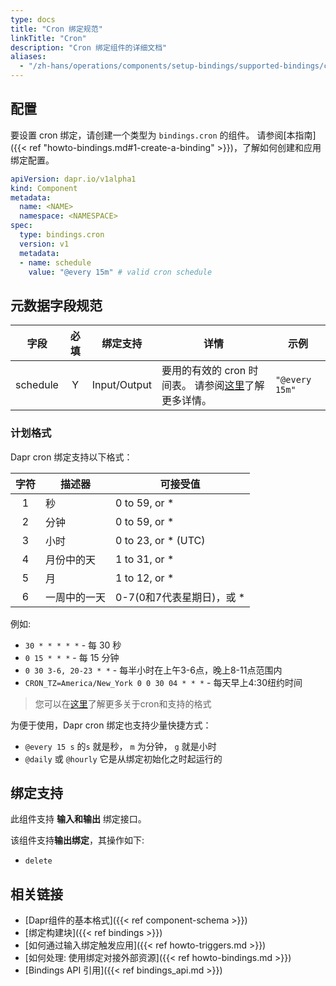 ```yaml
---
type: docs
title: "Cron 绑定规范"
linkTitle: "Cron"
description: "Cron 绑定组件的详细文档"
aliases:
  - "/zh-hans/operations/components/setup-bindings/supported-bindings/cron/"
---
```


## 配置

要设置 cron 绑定，请创建一个类型为 `bindings.cron` 的组件。 请参阅[本指南]({{< ref "howto-bindings.md#1-create-a-binding" >}})，了解如何创建和应用绑定配置。


```yaml
apiVersion: dapr.io/v1alpha1
kind: Component
metadata:
  name: <NAME>
  namespace: <NAMESPACE>
spec:
  type: bindings.cron
  version: v1
  metadata:
  - name: schedule
    value: "@every 15m" # valid cron schedule  
```

## 元数据字段规范

| 字段       | 必填 | 绑定支持         | 详情                                                | 示例             |
| -------- |:--:| ------------ | ------------------------------------------------- | -------------- |
| schedule | Y  | Input/Output | 要用的有效的 cron 时间表。 请参阅[这里](#schedule-format)了解更多详情。 | `"@every 15m"` |

### 计划格式

Dapr cron 绑定支持以下格式：

| 字符 | 描述器    | 可接受值                |
|:--:| ------ | ------------------- |
| 1  | 秒      | 0 to 59, or *       |
| 2  | 分钟     | 0 to 59, or *       |
| 3  | 小时     | 0 to 23, or * (UTC) |
| 4  | 月份中的天  | 1 to 31, or *       |
| 5  | 月      | 1 to 12, or *       |
| 6  | 一周中的一天 | 0-7(0和7代表星期日)，或 *   |

例如:

* `30 * * * * *` - 每 30 秒
* `0 15 * * *` - 每 15 分钟
* `0 30 3-6, 20-23 * *` - 每半小时在上午3-6点，晚上8-11点范围内
* `CRON_TZ=America/New_York 0 0 30 04 * * *` - 每天早上4:30纽约时间

> 您可以在[这里](https://en.wikipedia.org/wiki/Cron)了解更多关于cron和支持的格式

为便于使用，Dapr cron 绑定也支持少量快捷方式：

* `@every 15 s` 的`s` 就是秒， `m` 为分钟， `g` 就是小时
* `@daily` 或 `@hourly` 它是从绑定初始化之时起运行的

## 绑定支持

此组件支持 **输入和输出** 绑定接口。

该组件支持**输出绑定**，其操作如下:

- `delete`

## 相关链接

- [Dapr组件的基本格式]({{< ref component-schema >}})
- [绑定构建块]({{< ref bindings >}})
- [如何通过输入绑定触发应用]({{< ref howto-triggers.md >}})
- [如何处理: 使用绑定对接外部资源]({{< ref howto-bindings.md >}})
- [Bindings API 引用]({{< ref bindings_api.md >}})
